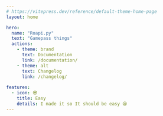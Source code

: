 ```yaml
---
# https://vitepress.dev/reference/default-theme-home-page
layout: home

hero:
  name: "Roapi.py"
  text: "Gamepass things"
  actions:
    - theme: brand
      text: Documentation
      link: /documentation/
    - theme: alt
      text: Changelog
      link: /changelog/
    
features:
  - icon: 😎
    title: Easy
    details: I made it so It should be easy 😪
---
```

